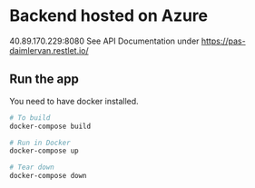 # Backend hosted on Azure

40.89.170.229:8080
See API Documentation under https://pas-daimlervan.restlet.io/

## Run the app
You need to have docker installed.

```bash
# To build
docker-compose build

# Run in Docker
docker-compose up

# Tear down
docker-compose down
```
